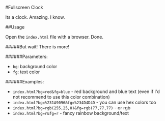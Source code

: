 #Fullscreen Clock

Its a clock. Amazing. I know.

##Usage

Open the `index.html` file with a browser. Done.

#####But wait! There is more!

######Parameters:
* `bg`: background color
* `fg`: text color

######Examples:
* `index.html?bg=red&fg=blue` - red background and blue text (even if I'd not recommend to use this color combination)
* `index.html?bg=%231A9096&fg=%234D4D4D` - you can use hex colors too
* `index.html?bg=rgb(255,25,0)&fg=rgb(77,77,77)` - or rgb
* `index.html?bg=r&fg=r` - fancy rainbow background/text
